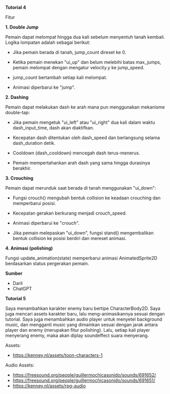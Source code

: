 **Tutorial 4**


Fitur

**1. Double Jump**

Pemain dapat melompat hingga dua kali sebelum menyentuh tanah kembali. Logika lompatan adalah sebagai berikut:

* Jika pemain berada di tanah, jump_count direset ke 0.

* Ketika pemain menekan "ui_up" dan belum melebihi batas max_jumps, pemain melompat dengan mengatur velocity.y ke jump_speed.

* jump_count bertambah setiap kali melompat.

* Animasi diperbarui ke "jump".

**2. Dashing**

Pemain dapat melakukan dash ke arah mana pun menggunakan mekanisme double-tap:

* Jika pemain mengetuk "ui_left" atau "ui_right" dua kali dalam waktu dash_input_time, dash akan diaktifkan.

* Kecepatan dash ditentukan oleh dash_speed dan berlangsung selama dash_duration detik.

* Cooldown (dash_cooldown) mencegah dash terus-menerus.

* Pemain mempertahankan arah dash yang sama hingga durasinya berakhir.

**3. Crouching**

Pemain dapat merunduk saat berada di tanah menggunakan "ui_down":

* Fungsi crouch() mengubah bentuk collision ke keadaan crouching dan memperbarui posisi.

* Kecepatan gerakan berkurang menjadi crouch_speed.

* Animasi diperbarui ke "crouch".

* Jika pemain melepaskan "ui_down", fungsi stand() mengembalikan bentuk collision ke posisi berdiri dan mereset animasi.

**4. Animasi (polishing)**

Fungsi update_animation(state) memperbarui animasi AnimatedSprite2D berdasarkan status pergerakan pemain.

**Sumber**
* Daril
* ChatGPT

**Tutorial 5**

Saya menambahkan karakter enemy baru bertipe CharacterBody2D. Saya juga mencari assets karakter baru, lalu meng-animasikannya sesuai dengan tutorial. Saya juga menambahkan audio player untuk menyetel background music, dan mengganti music yang dimainkan sesuai dengan jarak antara player dan enemy (merupakan fitur polishing). Lalu, setiap kali player menyerang enemy, maka akan diplay soundeffect suara menyerang. 

Assets:
* https://kenney.nl/assets/toon-characters-1

Audio Assets:
* https://freesound.org/people/guillermochicasonido/sounds/691652/
* https://freesound.org/people/guillermochicasonido/sounds/691651/
* https://kenney.nl/assets/rpg-audio
